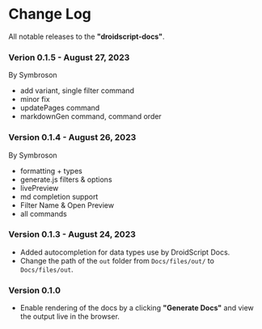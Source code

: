 # Change Log

All notable releases to the **"droidscript-docs"**.

### Verion 0.1.5 - August 27, 2023
By Symbroson
- add variant, single filter command
- minor fix
- updatePages command
- markdownGen command, command order


### Version 0.1.4 - August 26, 2023
By Symbroson
- formatting + types
- generate.js filters & options
- livePreview
- md completion support
- Filter Name & Open Preview
- all commands

### Version 0.1.3 - August 24, 2023
- Added autocompletion for data types use by DroidScript Docs.
- Change the path of the `out` folder from `Docs/files/out/` to `Docs/files/out`.

### Version 0.1.0

- Enable rendering of the docs by a clicking **"Generate Docs"** and view the output live in the browser.